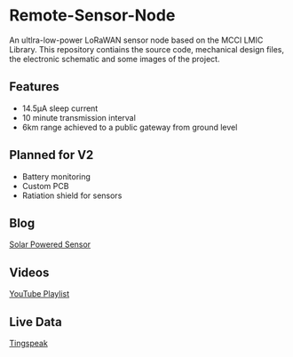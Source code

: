 # Remote-Sensor-Node
An ultlra-low-power LoRaWAN sensor node based on the MCCI LMIC Library. This repository contiains the source code, mechanical design files, the electronic schematic and some images of the project.

## Features
- 14.5μA sleep current
- 10 minute transmission interval
- 6km range achieved to a public gateway from ground level

## Planned for V2
- Battery monitoring
- Custom PCB
- Ratiation shield for sensors

## Blog
[Solar Powered Sensor](https://ugo-uzoukwu.blogspot.com/)

## Videos
[YouTube Playlist](https://www.youtube.com/playlist?list=PLkDD2GJCGW-Zxzu5pHdPQPp9Yhqgw_unU)

## Live Data
[Tingspeak](https://thingspeak.com/channels/1655776/)